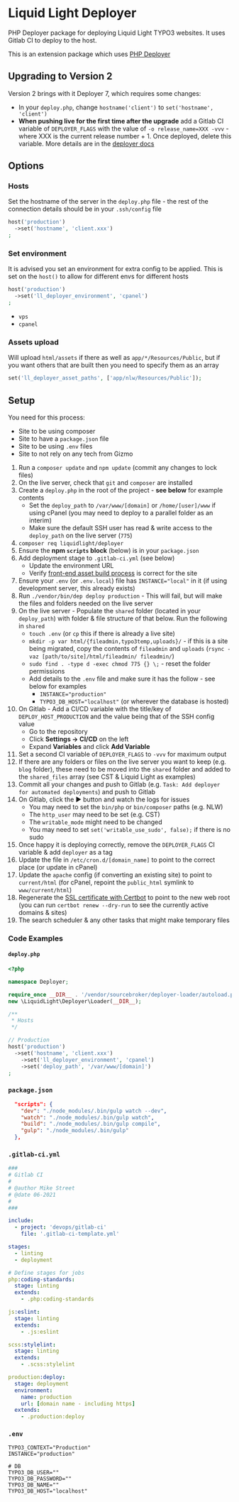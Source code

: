 # Liquid Light Deployer

PHP Deployer package for deploying Liquid Light TYPO3 websites. It uses Gitlab CI to deploy to the host.

This is an extension package which uses [PHP Deployer](https://deployer.org/)

## Upgrading to Version 2

Version 2 brings with it Deployer 7, which requires some changes:

- In your `deploy.php`, change `hostname('client')` to `set('hostname', 'client')`
- **When pushing live for the first time after the upgrade** add a Gitlab CI variable of `DEPLOYER_FLAGS` with the value of `-o release_name=XXX -vvv` - where XXX is the current release number + 1. Once deployed, delete this variable. More details are in the [deployer docs](https://deployer.org/docs/7.x/UPGRADE#step-2-deploy)


## Options

### Hosts

Set the hostname of the server in the `deploy.php` file - the rest of the connection details should be in your `.ssh/config` file

```php
host('production')
  ->set('hostname', 'client.xxx')
;
```

### Set environment

It is advised you set an environment for extra config to be applied. This is set on the `host()` to allow for different envs for different hosts

```php
host('production')
  ->set('ll_deployer_environment', 'cpanel')
;
```

- `vps`
- `cpanel`

### Assets upload

Will upload `html/assets` if there as well as `app/*/Resources/Public`, but if you want others that are built then you need to specify them as an array

```php
set('ll_deployer_asset_paths', ['app/nlw/Resources/Public']);
```

## Setup

You need for this process:

- Site to be using composer
- Site to have a `package.json` file
- Site to be using `.env` files
- Site to not rely on any tech from Gizmo

1. Run a `composer update` and `npm update` (commit any changes to lock files)
2. On the live server, check that `git` and `composer` are installed
3. Create a `deploy.php` in the root of the project - **see below** for example contents
   - Set the `deploy_path` to `/var/www/[domain]` or `/home/[user]/www` if using cPanel (you may need to deploy to a parallel folder as an interim)
   - Make sure the default SSH user has read & write access to the `deploy_path` on the live server (`775`)
4. `composer req liquidlight/deployer`
5. Ensure the **npm `scripts` block** (below) is in your `package.json`
6. Add deployment stage to `.gitlab-ci.yml` (see below)
   - Update the environment URL
   - Verify [front-end asset build process](https://gitlab.lldev.co.uk/devops/gitlab-ci/-/blob/main/jobs/deployment/deployer.deploy.gitlab-ci.yml) is correct for the site
7. Ensure your `.env` (or `.env.local`) file has `INSTANCE="local"` in it (if using development server, this already exists)
8. Run `./vendor/bin/dep deploy production` - This will fail, but will make the files and folders needed on the live server
9.  On the live server - Populate the `shared` folder (located in your `deploy_path`) with folder & file structure of that below. Run the following in `shared`
    - `touch .env` (or `cp` this if there is already a live site)
    - `mkdir -p var html/{fileadmin,typo3temp,uploads}/` - if this is a site being migrated, copy the contents of `fileadmin` and `uploads` (`rsync -vaz [path/to/site]/html/fileadmin/ fileadmin/`)
    - `sudo find . -type d -exec chmod 775 {} \;` - reset the folder permissions
    - Add details to the `.env` file and make sure it has the follow - see below for examples
       - `INSTANCE="production"`
       - `TYPO3_DB_HOST="localhost"` (or wherever the database is hosted)
10. On Gitlab - Add a CI/CD variable with the title/key of `DEPLOY_HOST_PRODUCTION` and the value being that of the SSH config value
    - Go to the repository
    - Click **Settings -> CI/CD** on the left
    - Expand **Variables** and click **Add Variable**
11.  Set a second CI variable of `DEPLOYER_FLAGS` to `-vvv` for maximum output
12. If there are any folders or files on the live server you want to keep (e.g. `blog` folder), these need to be moved into the `shared` folder and added to the `shared_files` array (see CST & Liquid Light as examples)
13. Commit all your changes and push to Gitlab (e.g. `Task: Add deployer for automated deployments`) and push to Gitlab
14. On Gitlab, click the ▶️ button and watch the logs for issues
    - You may need to set the `bin/php` or `bin/composer` paths (e.g. NLW)
    - The `http_user` may need to be set (e.g. CST)
    - The `writable_mode` might need to be changed
    - You may need to set `set('writable_use_sudo', false);` if there is no sudo
15. Once happy it is deploying correctly, remove the `DEPLOYER_FLAGS` CI variable & add `deployer` as a tag
16. Update the file in `/etc/cron.d/[domain_name]` to point to the correct place (or update in cPanel)
17. Update the `apache` config (if converting an existing site) to point to `current/html` (for cPanel, repoint the `public_html` symlink to `www/current/html`)
18. Regenerate the [SSL certificate with Certbot](https://hub.lldocs.dev/sysadmin/debian/ssl-certificates?_highlight=cert#installing-and-generating-ssl-certificate) to point to the new web root (you can run `certbot renew --dry-run` to see the currently active domains & sites)
19. The search scheduler & any other tasks that might make temporary files

### Code Examples

#### `deploy.php`

```php
<?php

namespace Deployer;

require_once __DIR__ . '/vendor/sourcebroker/deployer-loader/autoload.php';
new \LiquidLight\Deployer\Loader(__DIR__);

/**
 * Hosts
 */

// Production
host('production')
  ->set('hostname', 'client.xxx')
	->set('ll_deployer_environment', 'cpanel')
	->set('deploy_path', '/var/www/[domain]')
;
```

### `package.json`

```json
  "scripts": {
    "dev": "./node_modules/.bin/gulp watch --dev",
    "watch": "./node_modules/.bin/gulp watch",
    "build": "./node_modules/.bin/gulp compile",
    "gulp": "./node_modules/.bin/gulp"
  },
```

### `.gitlab-ci.yml`

```yaml
###
# Gitlab CI
#
# @author Mike Street
# @date 06-2021
#
###

include:
  - project: 'devops/gitlab-ci'
    file: '.gitlab-ci-template.yml'

stages:
  - linting
  - deployment

# Define stages for jobs
php:coding-standards:
  stage: linting
  extends:
    - .php:coding-standards

js:eslint:
  stage: linting
  extends:
    - .js:eslint

scss:stylelint:
  stage: linting
  extends:
    - .scss:stylelint

production:deploy:
  stage: deployment
  environment:
    name: production
    url: [domain name - including https]
  extends:
    - .production:deploy
```

### `.env`

```
TYPO3_CONTEXT="Production"
INSTANCE="production"

# DB
TYPO3_DB_USER=""
TYPO3_DB_PASSWORD=""
TYPO3_DB_NAME=""
TYPO3_DB_HOST="localhost"
```
